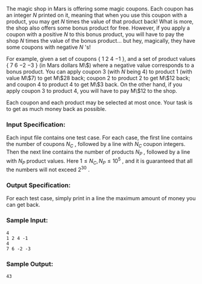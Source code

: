 <!-- Title
Magic Coupon (25)
-->
The magic shop in Mars is offering some magic coupons. Each coupon has an
integer $N$ printed on it, meaning that when you use this coupon with a
product, you may get $N$ times the value of that product back! What is more,
the shop also offers some bonus product for free. However, if you apply a
coupon with a positive $N$ to this bonus product, you will have to pay the
shop $N$ times the value of the bonus product... but hey, magically, they have
some coupons with negative $N$ 's!

For example, given a set of coupons { 1 2 4 $-1$ }, and a set of product
values { 7 6 $-2$ $-3$ } (in Mars dollars M\\\$) where a negative value
corresponds to a bonus product. You can apply coupon 3 (with $N$ being 4) to
product 1 (with value M\\\$7) to get M\\\$28 back; coupon 2 to product 2 to
get M\\\$12 back; and coupon 4 to product 4 to get M\\\$3 back. On the other
hand, if you apply coupon 3 to product 4, you will have to pay M\\\$12 to the
shop.

Each coupon and each product may be selected at most once. Your task is to get
as much money back as possible.

### Input Specification:

Each input file contains one test case. For each case, the first line contains
the number of coupons $N_C$ , followed by a line with $N_C$ coupon integers.
Then the next line contains the number of products $N_P$ , followed by a line
with $N_P$ product values. Here $1\le N_C, N_P \le 10^5$ , and it is
guaranteed that all the numbers will not exceed $2^{30}$ .

### Output Specification:

For each test case, simply print in a line the maximum amount of money you can
get back.

### Sample Input:

    
    
    4
    1 2 4 -1
    4
    7 6 -2 -3

### Sample Output:

    
    
    43


